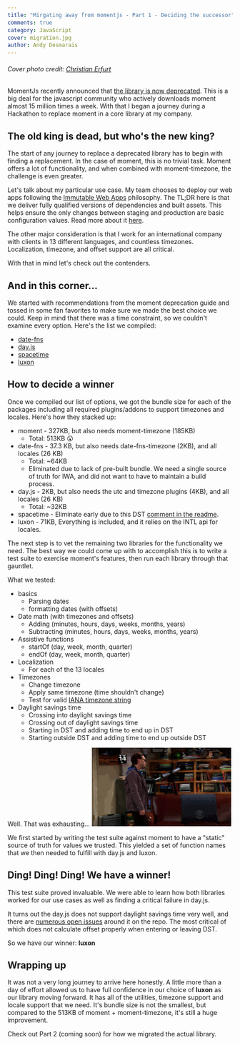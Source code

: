 ```yaml
---
title: "Mirgating away from momentjs - Part 1 - Deciding the successor"
comments: true
category: JavaScript
cover: migration.jpg
author: Andy Desmarais
---
```


###### Cover photo credit: [Christian Erfurt](https://unsplash.com/@christnerfurt)

MomentJs recently announced that [the library is now deprecated](https://momentjs.com/docs/#/-project-status/). This is a big deal for the javascript community who actively downloads moment almost 15 million times a week. With that I began a journey during a Hackathon to replace moment in a core library at my company.

## The old king is dead, but who's the new king?

The start of any journey to replace a deprecated library has to begin with finding a replacement. In the case of moment, this is no trivial task. Moment offers a lot of functionality, and when combined with moment-timezone, the challenge is even greater.

Let's talk about my particular use case. My team chooses to deploy our web apps following the [Immutable Web Apps](https://immutablewebapps.org/) philosophy. The TL;DR here is that we deliver fully qualified versions of dependencies and built assets. This helps ensure the only changes between staging and production are basic configuration values. Read more about it [here](https://immutablewebapps.org/).

The other major consideration is that I work for an international company with clients in 13 different languages, and countless timezones. Localization, timezone, and offset support are all critical.

With that in mind let's check out the contenders.

## And in this corner...

We started with recommendations from the moment deprecation guide and tossed in some fan favorites to make sure we made the best choice we could. Keep in mind that there was a time constraint, so we couldn't examine every option. Here's the list we compiled:

- [date-fns](https://github.com/date-fns/date-fns#readme)
- [day.js](https://day.js.org/)
- [spacetime](https://github.com/spencermountain/spacetime#readme)
- [luxon](https://moment.github.io/luxon/)

## How to decide a winner

Once we compiled our list of options, we got the bundle size for each of the packages including all required plugins/addons to support timezones and locales. Here's how they stacked up:

- moment - 327KB, but also needs moment-timezone (185KB)
  - Total: 513KB 😮
- date-fns - 37.3 KB, but also needs date-fns-timezone (2KB), and all locales (26 KB)
  - Total: ~64KB
  - Eliminated due to lack of pre-built bundle. We need a single source of truth for IWA, and did not want to have to maintain a build process.
- day.js - 2KB, but also needs the utc and timezone plugins (4KB), and all locales (26 KB)
  - Total: ~32KB
- spacetime - Eliminate early due to this DST [comment in the readme](https://github.com/spencermountain/spacetime#-dst-changes-within-1-hour).
- luxon - 71KB, Everything is included, and it relies on the INTL api for locales.

The next step is to vet the remaining two libraries for the functionality we need. The best way we could come up with to accomplish this is to write a test suite to exercise moment's features, then run each library through that gauntlet.

What we tested:

- basics
  - Parsing dates
  - formatting dates (with offsets)
- Date math (with timezones and offsets)
  - Adding (minutes, hours, days, weeks, months, years)
  - Subtracting (minutes, hours, days, weeks, months, years)
- Assistive functions
  - startOf (day, week, month, quarter)
  - endOf (day, week, month, quarter)
- Localization
  - For each of the 13 locales
- Timezones
  - Change timezone
  - Apply same timezone (time shouldn't change)
  - Test for valid [IANA timezone string](https://www.iana.org/time-zones)
- Daylight savings time
  - Crossing into daylight savings time
  - Crossing out of daylight savings time
  - Starting in DST and adding time to end up in DST
  - Starting outside DST and adding time to end up outside DST

Well. That was exhausting...
![exhausted](exhausted.gif)

We first started by writing the test suite against moment to have a "static" source of truth for values we trusted. This yielded a set of function names that we then needed to fulfill with day.js and luxon.

## Ding! Ding! Ding! We have a winner!

This test suite proved invaluable. We were able to learn how both libraries worked for our use cases as well as finding a critical failure in day.js.

It turns out the day.js does not support daylight savings time very well, and there are [numerous open issues](https://github.com/iamkun/dayjs/issues?q=is%3Aissue+is%3Aopen+DST+OR+%22daylight%22) around it on the repo. The most critical of which does not calculate offset properly when entering or leaving DST.

So we have our winner: **luxon**

## Wrapping up

It was not a very long journey to arrive here honestly. A little more than a day of effort allowed us to have full confidence in our choice of **luxon** as our library moving forward. It has all of the utilities, timezone support and locale support that we need. It's bundle size is not the smallest, but compared to the 513KB of moment + moment-timezone, it's still a huge improvement.

Check out Part 2 (coming soon) for how we migrated the actual library.
